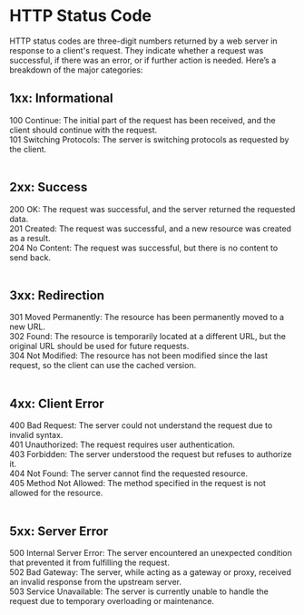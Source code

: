 <h1> HTTP Status  Code </h1>
<p>HTTP status codes are three-digit numbers returned by a web server in response to a client's request. They indicate whether a request was successful, if there was an error, or if further action is needed. Here’s a breakdown of the major categories:
</p>
<h2>
1xx: Informational</h2>
100 Continue: The initial part of the request has been received, and the client should continue with the request.<br>
101 Switching Protocols: The server is switching protocols as requested by the client.<br>
<br>
<h2>
2xx: Success</h2>
200 OK: The request was successful, and the server returned the requested data.<br>
201 Created: The request was successful, and a new resource was created as a result.<br>
204 No Content: The request was successful, but there is no content to send back.<br>
<br>
<h2>
3xx: Redirection</h2>
301 Moved Permanently: The resource has been permanently moved to a new URL.<br>
302 Found: The resource is temporarily located at a different URL, but the original URL should be used for future requests.<br>
304 Not Modified: The resource has not been modified since the last request, so the client can use the cached version.<br>
<br>
<h2>
4xx: Client Error</h2>
400 Bad Request: The server could not understand the request due to invalid syntax.<br>
401 Unauthorized: The request requires user authentication.<br>
403 Forbidden: The server understood the request but refuses to authorize it.<br>
404 Not Found: The server cannot find the requested resource.<br>
405 Method Not Allowed: The method specified in the request is not allowed for the resource.<br>
<br>
<h2>
5xx: Server Error</h2>
500 Internal Server Error: The server encountered an unexpected condition that prevented it from fulfilling the request.<br>
502 Bad Gateway: The server, while acting as a gateway or proxy, received an invalid response from the upstream server.<br>
503 Service Unavailable: The server is currently unable to handle the request due to temporary overloading or maintenance.<br>
